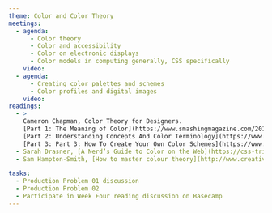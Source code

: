 ```yaml
---
theme: Color and Color Theory
meetings:
  - agenda:
      - Color theory
      - Color and accessibility
      - Color on electronic displays
      - Color models in computing generally, CSS specifically
    video:
  - agenda:
      - Creating color palettes and schemes
      - Color profiles and digital images
    video:
readings:
  - >
    Cameron Chapman, Color Theory for Designers.
    [Part 1: The Meaning of Color](https://www.smashingmagazine.com/2010/01/color-theory-for-designers-part-1-the-meaning-of-color/),
    [Part 2: Understanding Concepts And Color Terminology](https://www.smashingmagazine.com/2010/02/color-theory-for-designers-part-2-understanding-concepts-and-terminology/),
    [Part 3: Part 3: How To Create Your Own Color Schemes](https://www.smashingmagazine.com/2010/02/color-theory-for-designer-part-3-creating-your-own-color-palettes/)
  - Sarah Drasner, [A Nerd’s Guide to Color on the Web](https://css-tricks.com/nerds-guide-color-web/)
  - Sam Hampton-Smith, [How to master colour theory](http://www.creativebloq.com/colour/colour-theory-11121290)

tasks:
  - Production Problem 01 discussion
  - Production Problem 02
  - Participate in Week Four reading discussion on Basecamp
---
```

